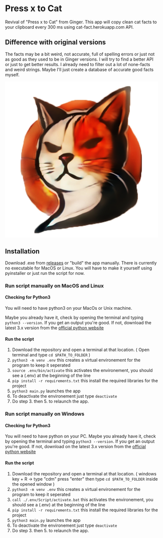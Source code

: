
# Press x to Cat
Revival of "Press x to Cat" from Ginger. This app will copy clean cat facts to your clipboard every 300 ms using cat-fact.herokuapp.com API. 
## Difference with original versions
The facts may be a bit weird, not accurate, full of spelling errors or just not as good as they used to be in Ginger versions. I will try to find a better API or just to get better results. I already need to filter out a lot of none-facts and weird strings. Maybe I'll just create a database of accurate good facts myself.

![alt text](https://github.com/nexuma/pressxtocat/blob/main/logo.png?raw=true)
## Installation
Download .exe from [releases](https://github.com/nexuma/pressxtocat/releases/tag/stable) or "build" the app manually.
There is currently no executable for MacOS or Linux. You will have to make it yourself using pyinstaller or just run the script for now.


### Run script manually on MacOS and Linux
#### Checking for Python3
You will need to have python3 on your MacOs or Unix machine. 

Maybe you already have it, check by opening the terminal and typing ```python3 --version```. If you get an output you're good. If not, download the latest 3.x version from the [official python website](https://www.python.org/downloads/)
#### Run the script
1. Download the repository and open a terminal at that location. ( Open terminal and type ```cd $PATH_TO_FOLDER``` )
2. ```python3 -m venv .env``` this creates a virtual environement for the program to keep it seperated
3. ```source .env/bin/activate``` this activates the environement, you should see a (.env) at the beginning of the line
4. ```pip install -r requirements.txt``` this install the required libraries for the project
5. ```python3 main.py``` launches the app
6. To deactivate the environement just type ```deactivate```
7. Do step 3. then 5. to relaunch the app.

### Run script manually on Windows 
#### Checking for Python3
You will need to have python on your PC. Maybe you already have it, check by opening the terminal and typing ```python3 --version```. If you get an output you're good. If not, download on the latest 3.x version from the [official python website](https://www.python.org/downloads/)
#### Run the script
1. Download the repository and open a terminal at that location. ( windows key + R -> type "cdm" press "enter" then type ```cd $PATH_TO_FOLDER``` inside the opened window )
2. ```python3 -m venv .env``` this creates a virtual environement for the program to keep it seperated
3. ```call ./.env/Script/activate.bat``` this activates the environement, you should see a (.env) at the beginning of the line
4. ```pip install -r requirements.txt``` this install the required libraries for the project
5. ```python3 main.py``` launches the app
6. To deactivate the environement just type ```deactivate```
7. Do step 3. then 5. to relaunch the app.



